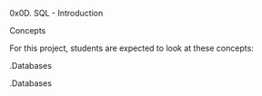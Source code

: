 0x0D. SQL - Introduction

Concepts

For this project, students are expected to look at these concepts:

.Databases

.Databases
